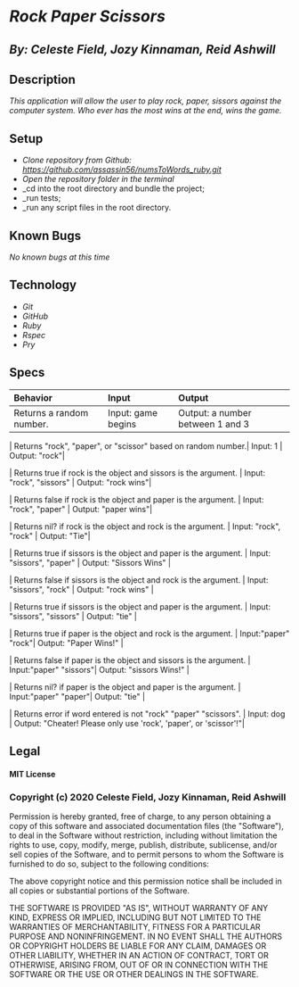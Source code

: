 # _Rock Paper Scissors_
## _By: Celeste Field, Jozy Kinnaman, Reid Ashwill_
## Description

_This application will allow the user to play rock, paper, sissors against the computer system. Who ever has the most wins at the end, wins the game._

## Setup


* _Clone repository from Github: https://github.com/assassin56/numsToWords_ruby.git_
* _Open the repository folder in the terminal_
* _cd into the root directory and bundle the project;
* _run tests;
* _run any script files in the root directory.

## Known Bugs
_No known bugs at this time_

## Technology
* _Git_
* _GitHub_
* _Ruby_
* _Rspec_
* _Pry_


## Specs

|Behavior|Input|Output|
| :-----|:-----|:-----|
| Returns a random number.| Input: game begins | Output: a number between 1 and 3 |

| Returns "rock", "paper", or "scissor" based on random number.| Input: 1 | Output: "rock"|

| Returns true if rock is the object and sissors is the argument. | Input: "rock", "sissors" | Output: "rock wins"|

| Returns false if rock is the object and paper is the argument. | Input: "rock", "paper" | Output: "paper wins"|

| Returns nil? if rock is the object and rock is the argument. | Input: "rock", "rock" | Output: "Tie"|

| Returns true if sissors is the object and paper is the argument. | Input: "sissors", "paper" | Output: "Sissors Wins" |

| Returns false if sissors is the object and rock is the argument. | Input: "sissors", "rock" | Output: "rock wins" |

| Returns true if sissors is the object and paper is the argument. | Input: "sissors", "sissors" | Output: "tie" |

| Returns true if paper is the object and rock is the argument. | Input:"paper" "rock"| Output: "Paper Wins!" | 

| Returns false if paper is the object and sissors is the argument. | Input:"paper" "sissors"| Output: "sissors Wins!" | 

| Returns nil? if paper is the object and paper is the argument. | Input:"paper" "paper"| Output: "tie" | 

| Returns error if word entered is not "rock" "paper" "scissors". | Input: dog | Output: "Cheater!  Please only use 'rock', 'paper', or 'scissor'!"|

## Legal

#### MIT License

### Copyright (c) 2020 Celeste Field, Jozy Kinnaman, Reid Ashwill

Permission is hereby granted, free of charge, to any person obtaining a copy
of this software and associated documentation files (the "Software"), to deal
in the Software without restriction, including without limitation the rights
to use, copy, modify, merge, publish, distribute, sublicense, and/or sell
copies of the Software, and to permit persons to whom the Software is
furnished to do so, subject to the following conditions:

The above copyright notice and this permission notice shall be included in all
copies or substantial portions of the Software.

THE SOFTWARE IS PROVIDED "AS IS", WITHOUT WARRANTY OF ANY KIND, EXPRESS OR
IMPLIED, INCLUDING BUT NOT LIMITED TO THE WARRANTIES OF MERCHANTABILITY,
FITNESS FOR A PARTICULAR PURPOSE AND NONINFRINGEMENT. IN NO EVENT SHALL THE
AUTHORS OR COPYRIGHT HOLDERS BE LIABLE FOR ANY CLAIM, DAMAGES OR OTHER
LIABILITY, WHETHER IN AN ACTION OF CONTRACT, TORT OR OTHERWISE, ARISING FROM,
OUT OF OR IN CONNECTION WITH THE SOFTWARE OR THE USE OR OTHER DEALINGS IN THE
SOFTWARE.
